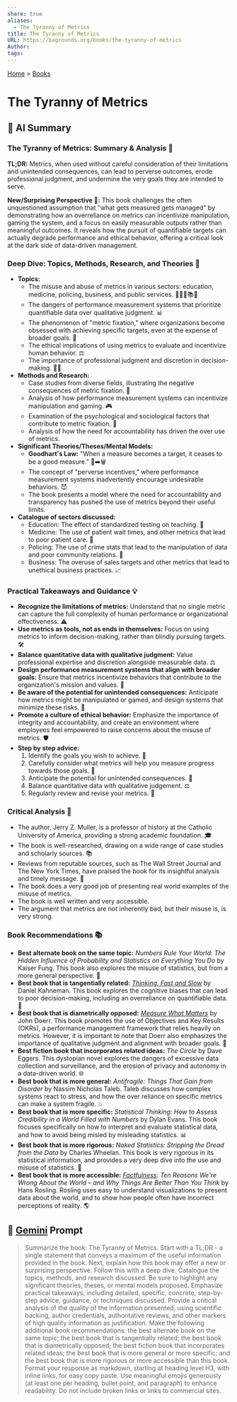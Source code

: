 ```yaml
---
share: true
aliases:
  - The Tyranny of Metrics
title: The Tyranny of Metrics
URL: https://bagrounds.org/books/the-tyranny-of-metrics
Author: 
tags: 
---
```

[Home](../index.md) > [Books](./index.md)  
# The Tyranny of Metrics  
## 🤖 AI Summary  
### The Tyranny of Metrics: Summary & Analysis 📏  
**TL;DR:** Metrics, when used without careful consideration of their limitations and unintended consequences, can lead to perverse outcomes, erode professional judgment, and undermine the very goals they are intended to serve.  
  
**New/Surprising Perspective 🤯:** This book challenges the often unquestioned assumption that "what gets measured gets managed" by demonstrating how an overreliance on metrics can incentivize manipulation, gaming the system, and a focus on easily measurable outputs rather than meaningful outcomes. It reveals how the pursuit of quantifiable targets can actually degrade performance and ethical behavior, offering a critical look at the dark side of data-driven management.  
  
### Deep Dive: Topics, Methods, Research, and Theories 🧐  
* **Topics:**  
    * The misuse and abuse of metrics in various sectors: education, medicine, policing, business, and public services. 🏥👮‍♂️📚💼  
    * The dangers of performance measurement systems that prioritize quantifiable data over qualitative judgment. 📊  
    * The phenomenon of "metric fixation," where organizations become obsessed with achieving specific targets, even at the expense of broader goals. 🎯  
    * The ethical implications of using metrics to evaluate and incentivize human behavior. ⚖️  
    * The importance of professional judgment and discretion in decision-making. 🧑‍⚖️  
* **Methods and Research:**  
    * Case studies from diverse fields, illustrating the negative consequences of metric fixation. 📝  
    * Analysis of how performance measurement systems can incentivize manipulation and gaming. 🎮  
    * Examination of the psychological and sociological factors that contribute to metric fixation. 🧠  
    * Analysis of how the need for accountability has driven the over use of metrics.  
* **Significant Theories/Theses/Mental Models:**  
    * **Goodhart's Law:** "When a measure becomes a target, it ceases to be a good measure." 🎯➡️🗑️  
    * The concept of "perverse incentives," where performance measurement systems inadvertently encourage undesirable behaviors. 😈  
    * The book presents a model where the need for accountability and transparency has pushed the use of metrics beyond their useful limits.  
* **Catalogue of sectors discussed:**  
    * Education: The effect of standardized testing on teaching. 🍎  
    * Medicine: The use of patient wait times, and other metrics that lead to poor patient care. 💊  
    * Policing: The use of crime stats that lead to the manipulation of data and poor community relations. 🚨  
    * Business: The overuse of sales targets and other metrics that lead to unethical business practices. 📈  
  
### Practical Takeaways and Guidance 💡  
* **Recognize the limitations of metrics:** Understand that no single metric can capture the full complexity of human performance or organizational effectiveness. ⚠️  
* **Use metrics as tools, not as ends in themselves:** Focus on using metrics to inform decision-making, rather than blindly pursuing targets. 🛠️  
* **Balance quantitative data with qualitative judgment:** Value professional expertise and discretion alongside measurable data. ⚖️  
* **Design performance measurement systems that align with broader goals:** Ensure that metrics incentivize behaviors that contribute to the organization's mission and values. 🤝  
* **Be aware of the potential for unintended consequences:** Anticipate how metrics might be manipulated or gamed, and design systems that minimize these risks. 🔮  
* **Promote a culture of ethical behavior:** Emphasize the importance of integrity and accountability, and create an environment where employees feel empowered to raise concerns about the misuse of metrics. 🛡️  
* **Step by step advice:**  
    1.  Identify the goals you wish to achieve. 🎯  
    2.  Carefully consider what metrics will help you measure progress towards those goals. 🧐  
    3.  Anticipate the potential for unintended consequences. 🔮  
    4.  Balance quantitative data with qualitative judgement. ⚖️  
    5.  Regularly review and revise your metrics. 🔄  
  
### Critical Analysis 🧐  
* The author, Jerry Z. Muller, is a professor of history at the Catholic University of America, providing a strong academic foundation. 🎓  
* The book is well-researched, drawing on a wide range of case studies and scholarly sources. 📚  
* Reviews from reputable sources, such as The Wall Street Journal and The New York Times, have praised the book for its insightful analysis and timely message. 📰  
* The book does a very good job of presenting real world examples of the misuse of metrics.  
* The book is well written and very accessible.  
* The argument that metrics are not inherently bad, but their misuse is, is very strong.  
  
### Book Recommendations 📚  
* **Best alternate book on the same topic:** *Numbers Rule Your World: The Hidden Influence of Probability and Statistics on Everything You Do* by Kaiser Fung. This book also explores the misuse of statistics, but from a more general perspective. 🔢  
* **Best book that is tangentially related:** *[Thinking, Fast and Slow](./thinking-fast-and-slow.md)* by Daniel Kahneman. This book explores the cognitive biases that can lead to poor decision-making, including an overreliance on quantifiable data. 🧠  
* **Best book that is diametrically opposed:** *[Measure What Matters](./measure-what-matters.md)* by John Doerr. This book promotes the use of Objectives and Key Results (OKRs), a performance management framework that relies heavily on metrics. However, it is important to note that Doerr also emphasizes the importance of qualitative judgment and alignment with broader goals. 🎯  
* **Best fiction book that incorporates related ideas:** *The Circle* by Dave Eggers. This dystopian novel explores the dangers of excessive data collection and surveillance, and the erosion of privacy and autonomy in a data-driven world. 🌐  
* **Best book that is more general:** *Antifragile: Things That Gain from Disorder* by Nassim Nicholas Taleb. Taleb discusses how complex systems react to stress, and how the over reliance on specific metrics can make a system fragile. 💥  
* **Best book that is more specific:** *Statistical Thinking: How to Assess Credibility in a World Filled with Numbers* by Dylan Evans. This book focuses specifically on how to interpret and evaluate statistical data, and how to avoid being misled by misleading statistics. 📊  
* **Best book that is more rigorous:** *Naked Statistics: Stripping the Dread from the Data* by Charles Wheelan. This book is very rigorous in its statistical information, and provides a very deep dive into the use and misuse of statistics. 🔢  
* **Best book that is more accessible:** *[Factfulness](./factfulness.md): Ten Reasons We're Wrong About the World – and Why Things Are Better Than You Think* by Hans Rosling. Rosling uses easy to understand visualizations to present data about the world, and to show how people often have incorrect perceptions of reality. 🌎  
  
## 💬 [Gemini](https://gemini.google.com) Prompt  
> Summarize the book: The Tyranny of Metrics. Start with a TL;DR - a single statement that conveys a maximum of the useful information provided in the book. Next, explain how this book may offer a new or surprising perspective. Follow this with a deep dive. Catalogue the topics, methods, and research discussed. Be sure to highlight any significant theories, theses, or mental models proposed. Emphasize practical takeaways, including detailed, specific, concrete, step-by-step advice, guidance, or techniques discussed. Provide a critical analysis of the quality of the information presented, using scientific backing, author credentials, authoritative reviews, and other markers of high quality information as justification. Make the following additional book recommendations: the best alternate book on the same topic; the best book that is tangentially related; the best book that is diametrically opposed; the best fiction book that incorporates related ideas; the best book that is more general or more specific; and the best book that is more rigorous or more accessible than this book. Format your response as markdown, starting at heading level H3, with inline links, for easy copy paste. Use meaningful emojis generously (at least one per heading, bullet point, and paragraph) to enhance readability. Do not include broken links or links to commercial sites.